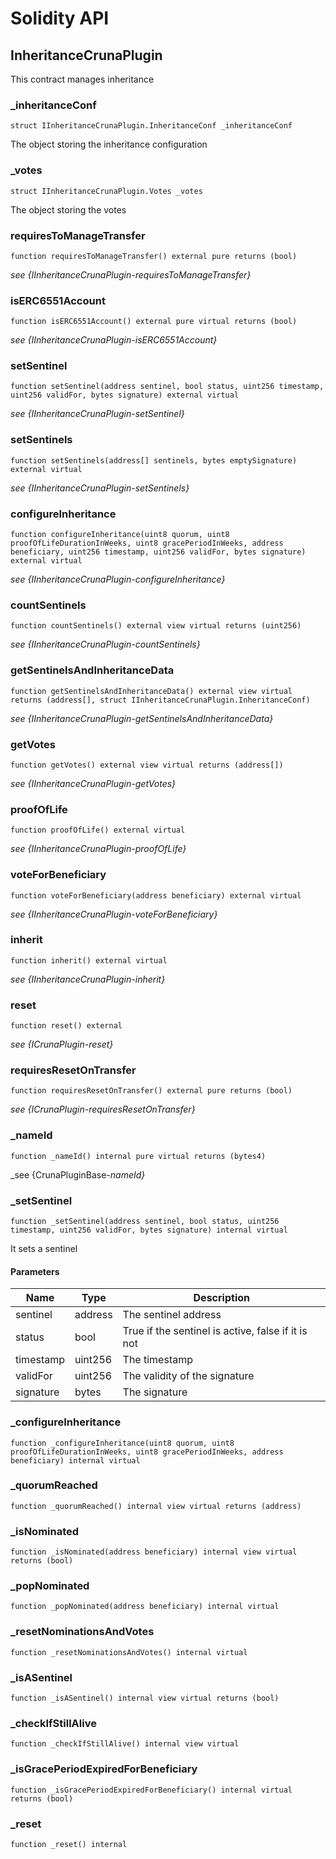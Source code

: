 # Solidity API

## InheritanceCrunaPlugin

This contract manages inheritance

### _inheritanceConf

```solidity
struct IInheritanceCrunaPlugin.InheritanceConf _inheritanceConf
```

The object storing the inheritance configuration

### _votes

```solidity
struct IInheritanceCrunaPlugin.Votes _votes
```

The object storing the votes

### requiresToManageTransfer

```solidity
function requiresToManageTransfer() external pure returns (bool)
```

_see {IInheritanceCrunaPlugin-requiresToManageTransfer}_

### isERC6551Account

```solidity
function isERC6551Account() external pure virtual returns (bool)
```

_see {IInheritanceCrunaPlugin-isERC6551Account}_

### setSentinel

```solidity
function setSentinel(address sentinel, bool status, uint256 timestamp, uint256 validFor, bytes signature) external virtual
```

_see {IInheritanceCrunaPlugin-setSentinel}_

### setSentinels

```solidity
function setSentinels(address[] sentinels, bytes emptySignature) external virtual
```

_see {IInheritanceCrunaPlugin-setSentinels}_

### configureInheritance

```solidity
function configureInheritance(uint8 quorum, uint8 proofOfLifeDurationInWeeks, uint8 gracePeriodInWeeks, address beneficiary, uint256 timestamp, uint256 validFor, bytes signature) external virtual
```

_see {IInheritanceCrunaPlugin-configureInheritance}_

### countSentinels

```solidity
function countSentinels() external view virtual returns (uint256)
```

_see {IInheritanceCrunaPlugin-countSentinels}_

### getSentinelsAndInheritanceData

```solidity
function getSentinelsAndInheritanceData() external view virtual returns (address[], struct IInheritanceCrunaPlugin.InheritanceConf)
```

_see {IInheritanceCrunaPlugin-getSentinelsAndInheritanceData}_

### getVotes

```solidity
function getVotes() external view virtual returns (address[])
```

_see {IInheritanceCrunaPlugin-getVotes}_

### proofOfLife

```solidity
function proofOfLife() external virtual
```

_see {IInheritanceCrunaPlugin-proofOfLife}_

### voteForBeneficiary

```solidity
function voteForBeneficiary(address beneficiary) external virtual
```

_see {IInheritanceCrunaPlugin-voteForBeneficiary}_

### inherit

```solidity
function inherit() external virtual
```

_see {IInheritanceCrunaPlugin-inherit}_

### reset

```solidity
function reset() external
```

_see {ICrunaPlugin-reset}_

### requiresResetOnTransfer

```solidity
function requiresResetOnTransfer() external pure returns (bool)
```

_see {ICrunaPlugin-requiresResetOnTransfer}_

### _nameId

```solidity
function _nameId() internal pure virtual returns (bytes4)
```

_see {CrunaPluginBase-_nameId}_

### _setSentinel

```solidity
function _setSentinel(address sentinel, bool status, uint256 timestamp, uint256 validFor, bytes signature) internal virtual
```

It sets a sentinel

#### Parameters

| Name | Type | Description |
| ---- | ---- | ----------- |
| sentinel | address | The sentinel address |
| status | bool | True if the sentinel is active, false if it is not |
| timestamp | uint256 | The timestamp |
| validFor | uint256 | The validity of the signature |
| signature | bytes | The signature |

### _configureInheritance

```solidity
function _configureInheritance(uint8 quorum, uint8 proofOfLifeDurationInWeeks, uint8 gracePeriodInWeeks, address beneficiary) internal virtual
```

### _quorumReached

```solidity
function _quorumReached() internal view virtual returns (address)
```

### _isNominated

```solidity
function _isNominated(address beneficiary) internal view virtual returns (bool)
```

### _popNominated

```solidity
function _popNominated(address beneficiary) internal virtual
```

### _resetNominationsAndVotes

```solidity
function _resetNominationsAndVotes() internal virtual
```

### _isASentinel

```solidity
function _isASentinel() internal view virtual returns (bool)
```

### _checkIfStillAlive

```solidity
function _checkIfStillAlive() internal view virtual
```

### _isGracePeriodExpiredForBeneficiary

```solidity
function _isGracePeriodExpiredForBeneficiary() internal virtual returns (bool)
```

### _reset

```solidity
function _reset() internal
```

